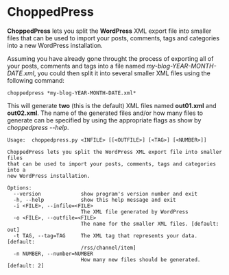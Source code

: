 ChoppedPress
============

**ChoppedPress** lets you split the **WordPress** XML export file into smaller files that can be used to import your posts, comments, tags and categories into a new WordPress installation.

Assuming you have already gone throught the process of exporting all of your posts, comments and tags into a file named _my-blog-YEAR-MONTH-DATE.xml_, you could then split it into several smaller XML files using the following command:

```
choppedpress *my-blog-YEAR-MONTH-DATE.xml*
```

This will generate **two** (this is the default) XML files named **out01.xml** and **out02.xml**. The name of the generated files and/or how many files to generate can be specified by using the appropriate flags as show by *choppedpress --help*.


```
Usage:  choppedpress.py <INFILE> [[<OUTFILE>] [<TAG>] [<NUMBER>]]

ChoppedPress lets you split the WordPress XML export file into smaller files
that can be used to import your posts, comments, tags and categories into a
new WordPress installation.

Options:
  --version             show program's version number and exit
  -h, --help            show this help message and exit
  -i <FILE>, --infile=<FILE>
                        The XML file generated by WordPress
  -o <FILE>, --outfile=<FILE>
                        The name for the smaller XML files. [default: out]
  -t TAG, --tag=TAG     The XML tag that represents your data. [default:
                        /rss/channel/item]
  -n NUMBER, --number=NUMBER
                        How many new files should be generated. [default: 2]
```